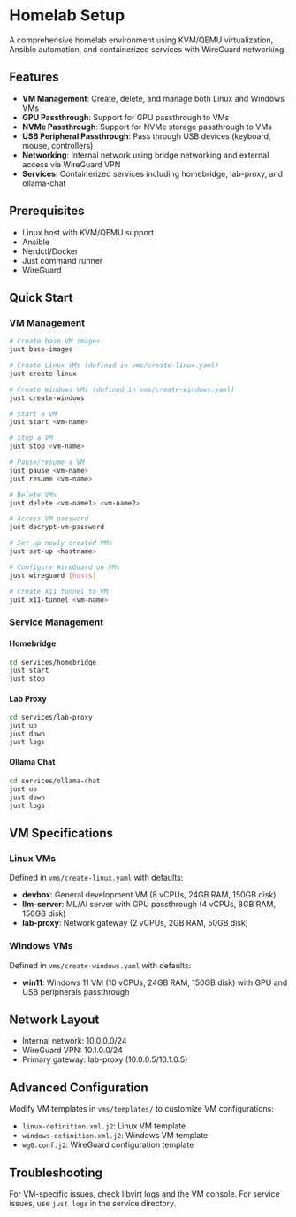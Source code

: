 # Homelab Setup

A comprehensive homelab environment using KVM/QEMU virtualization, Ansible automation, and containerized services with WireGuard networking.

## Features

- **VM Management**: Create, delete, and manage both Linux and Windows VMs
- **GPU Passthrough**: Support for GPU passthrough to VMs
- **NVMe Passthrough**: Support for NVMe storage passthrough to VMs
- **USB Peripheral Passthrough**: Pass through USB devices (keyboard, mouse, controllers)
- **Networking**: Internal network using bridge networking and external access via WireGuard VPN
- **Services**: Containerized services including homebridge, lab-proxy, and ollama-chat

## Prerequisites

- Linux host with KVM/QEMU support
- Ansible
- Nerdctl/Docker
- Just command runner
- WireGuard

## Quick Start

### VM Management

```bash
# Create base VM images
just base-images

# Create Linux VMs (defined in vms/create-linux.yaml)
just create-linux

# Create Windows VMs (defined in vms/create-windows.yaml)
just create-windows

# Start a VM
just start <vm-name>

# Stop a VM
just stop <vm-name>

# Pause/resume a VM
just pause <vm-name>
just resume <vm-name>

# Delete VMs
just delete <vm-name1> <vm-name2>

# Access VM password
just decrypt-vm-password

# Set up newly created VMs
just set-up <hostname>

# Configure WireGuard on VMs
just wireguard [hosts]

# Create X11 tunnel to VM
just x11-tunnel <vm-name>
```

### Service Management

#### Homebridge

```bash
cd services/homebridge
just start
just stop
```

#### Lab Proxy

```bash
cd services/lab-proxy
just up
just down
just logs
```

#### Ollama Chat

```bash
cd services/ollama-chat
just up
just down
just logs
```

## VM Specifications

### Linux VMs
Defined in `vms/create-linux.yaml` with defaults:

- **devbox**: General development VM (8 vCPUs, 24GB RAM, 150GB disk)
- **llm-server**: ML/AI server with GPU passthrough (4 vCPUs, 8GB RAM, 150GB disk)
- **lab-proxy**: Network gateway (2 vCPUs, 2GB RAM, 50GB disk)

### Windows VMs
Defined in `vms/create-windows.yaml` with defaults:

- **win11**: Windows 11 VM (10 vCPUs, 24GB RAM, 150GB disk) with GPU and USB peripherals passthrough

## Network Layout

- Internal network: 10.0.0.0/24
- WireGuard VPN: 10.1.0.0/24
- Primary gateway: lab-proxy (10.0.0.5/10.1.0.5)

## Advanced Configuration

Modify VM templates in `vms/templates/` to customize VM configurations:

- `linux-definition.xml.j2`: Linux VM template
- `windows-definition.xml.j2`: Windows VM template
- `wg0.conf.j2`: WireGuard configuration template

## Troubleshooting

For VM-specific issues, check libvirt logs and the VM console.
For service issues, use `just logs` in the service directory.